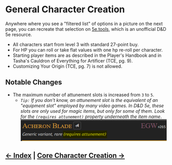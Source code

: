 # General Character Creation

Anywhere where you see a "filtered list" of options in a picture on the next page, you can recreate that selection on [5e.tools](https://5e.tools), which is an unofficial D&D 5e resource.

* All characters start from level 3 with standard 27-point buy.
* For HP you can roll or take flat values with one hp re-roll per character.
* Starting player items are as described in the Player's Handbook and in Tasha's Cauldron of Everything for Artificer (TCE, pg. 9).
* Customizing Your Origin (TCE, pg. 7) is not allowed.

## Notable Changes

* The maximum number of attunement slots is increased from `3` to `5`.
  * *`Tip:` If you don't know, an attunement slot is the equivalent of an "equipment slot" employed by many video games. In D&D 5e, these slots are only used for magic items, but only for some of them. Look for the `(requires attunement)` property underneath the item name*.
  ![](../assets/attunement_required.png)

## [← Index](0_creation_index.md) | [Core Character Creation →](2_core_character_creation.md)

